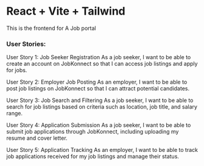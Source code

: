 # React + Vite + Tailwind

This is the frontend for  A Job portal

### User Stories:

User Story 1: Job Seeker Registration
As a job seeker, I want to be able to create an account on JobKonnect so that I can access job listings and apply for jobs.

User Story 2: Employer Job Posting
As an employer, I want to be able to post job listings on JobKonnect so that I can attract potential candidates.

User Story 3: Job Search and Filtering
As a job seeker, I want to be able to search for job listings based on criteria such as location, job title, and salary range.

User Story 4: Application Submission
As a job seeker, I want to be able to submit job applications through JobKonnect, including uploading my resume and cover letter.

User Story 5: Application Tracking
As an employer, I want to be able to track job applications received for my job listings and manage their status.
